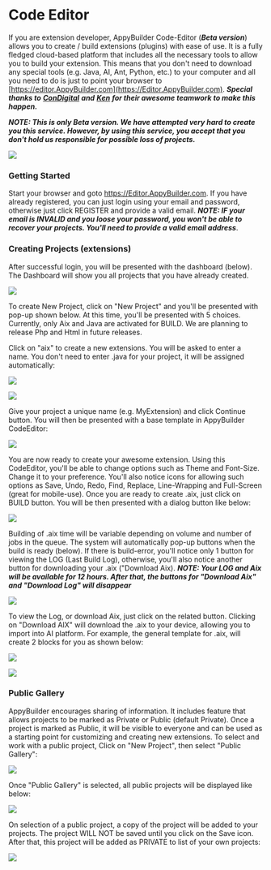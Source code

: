 # Code Editor

If you are extension developer, AppyBuilder Code-Editor \(_**Beta version**_\) allows you to create / build extensions \(plugins\) with ease of use. It is a fully fledged cloud-based platform that includes all the necessary tools to allow you to build your extension. This means that you don't need to download any special tools \(e.g. Java, AI, Ant, Python, etc.\) to your computer and all you need to do is just to point your browser to [https://editor.AppyBuilder.com](https://Editor.AppyBuilder.com). _**Special thanks to**_ [_**ConDigital**_](https://community.appybuilder.com/u/condigital/summary) _**and**_ [_**Ken**_](https://community.appybuilder.com/u/ken/summary) _**for their awesome teamwork to make this happen.**_

_**NOTE: This is only Beta version. We have attempted very hard to create you this service. However, by using this service, you accept that you don't hold us responsible for possible loss of projects.**_

![](.gitbook/assets/image%20%2838%29.png)



### **Getting Started**

Start your browser and goto https://Editor.AppyBuilder.com. If you have already registered, you can just login using your email and password, otherwise just click REGISTER and provide a valid email. _**NOTE: IF your email is INVALID and you loose your password, you won't be able to recover your projects. You'll need to provide a valid email address**_. 

### **Creating Projects \(extensions\)**

After successful login, you will be presented with the dashboard \(below\). The Dashboard will show you all projects that you have already created. 

![](.gitbook/assets/image%20%2824%29.png)

To create New Project, click on "New Project" and you'll be presented with pop-up shown below. At this time, you'll be presented with 5 choices. Currently, only Aix and Java are activated for BUILD. We are planning to release Php and Html in future releases.

  
Click on "aix" to create a new extensions. You will be asked to enter a name. You don't need to enter .java for your project, it will be assigned automatically:

![](.gitbook/assets/image%20%2882%29.png)

![](.gitbook/assets/image%20%2861%29.png)

  
Give your project a unique name \(e.g. MyExtension\) and click Continue button. You will then be presented with a base template in AppyBuilder CodeEditor:

![](.gitbook/assets/image%20%2852%29.png)

You are now ready to create your awesome extension. Using this CodeEditor, you'll be able to change options such as Theme and Font-Size. Change it to your preference. You'll also notice icons for allowing such options as Save, Undo, Redo, Find, Replace, Line-Wrapping and Full-Screen \(great for mobile-use\). Once you are ready to create .aix, just click on BUILD button. You will be then presented with a dialog button like below:

![](.gitbook/assets/image%20%2884%29.png)

  
Building of .aix time will be variable depending on volume and number of jobs in the queue. The system will automatically pop-up buttons when the build is ready \(below\). If there is build-error, you'll notice only 1 button for viewing the LOG \(Last Build Log\), otherwise, you'll also notice another button for downloading your .aix \("Download Aix\). _**NOTE: Your LOG and Aix will be available for 12 hours. After that, the buttons for "Download Aix" and "Download Log" will disappear**_

![](.gitbook/assets/image%20%2881%29.png)

  
To view the Log, or download Aix, just click on the related button. Clicking on "Download AIX" will download the .aix to your device, allowing you to import into AI platform. For example, the general template for .aix, will create 2 blocks for you as shown below:

![](.gitbook/assets/image%20%2860%29.png)

  


![](.gitbook/assets/image%20%2821%29.png)

###  Public Gallery

AppyBuilder encourages sharing of information. It includes feature that allows projects to be marked as Private or Public \(default Private\). Once a project is marked as Public, it will be visible to everyone and can be used as a starting point for customizing and creating new extensions. To select and work with a public project, Click on "New Project", then select "Public Gallery":

![](.gitbook/assets/image%20%2851%29.png)

Once "Public Gallery" is selected, all public projects will be displayed like below:

![](.gitbook/assets/image%20%2859%29.png)

  
On selection of a public project, a copy of the project will be added to your projects. The project WILL NOT be saved until you click on the Save icon. After that, this project will be added as PRIVATE to list of your own projects:

![](.gitbook/assets/image%20%2857%29.png)

